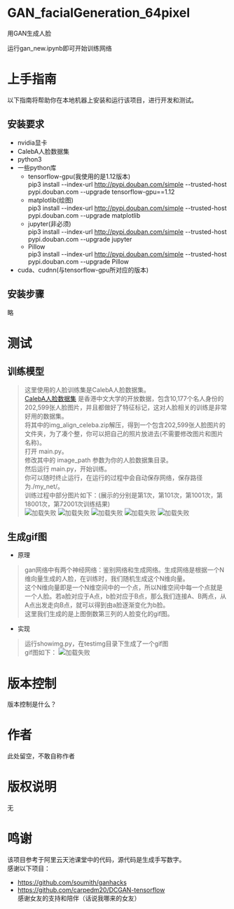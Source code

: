 GAN_facialGeneration_64pixel
============================
用GAN生成人脸

运行gan_new.ipynb即可开始训练网络

# 上手指南
以下指南将帮助你在本地机器上安装和运行该项目，进行开发和测试。

## 安装要求
* nvidia显卡
* CalebA人脸数据集
* python3
* 一些python库
  * tensorflow-gpu(我使用的是1.12版本)<br>
  pip3 install --index-url http://pypi.douban.com/simple --trusted-host pypi.douban.com --upgrade tensorflow-gpu==1.12
  * matplotlib(绘图)<br>
  pip3 install --index-url http://pypi.douban.com/simple --trusted-host pypi.douban.com --upgrade matplotlib
  * jupyter(非必须)<br>
  pip3 install --index-url http://pypi.douban.com/simple --trusted-host pypi.douban.com --upgrade jupyter
  * Pillow<br>
  pip3 install --index-url http://pypi.douban.com/simple --trusted-host pypi.douban.com --upgrade Pillow
* cuda、cudnn(与tensorflow-gpu所对应的版本)


## 安装步骤
略

# 测试
## 训练模型
> 这里使用的人脸训练集是CalebA人脸数据集。<br>
> [CalebA人脸数据集](http://mmlab.ie.cuhk.edu.hk/projects/CelebA.html) 是香港中文大学的开放数据，包含10,177个名人身份的202,599张人脸图片，并且都做好了特征标记，这对人脸相关的训练是非常好用的数据集。<br>
> 将其中的img_align_celeba.zip解压，得到一个包含202,599张人脸图片的文件夹，为了凑个整，你可以把自己的照片放进去(不需要修改图片和图片名称)。<br>
> 打开 main.py。<br>
> 修改其中的 image_path 参数为你的人脸数据集目录。<br>
> 然后运行 main.py，开始训练。<br>
> 你可以随时终止运行，在运行的过程中会自动保存网络，保存路径为./my_net/。<br>
训练过程中部分图片如下：(展示的分别是第1次，第101次，第1001次，第18001次，第72001次训练结果)<br>
![加载失败](./imgs/examples-1.png)
![加载失败](./imgs/examples-101.png)
![加载失败](./imgs/examples-1001.png)
![加载失败](./imgs/examples-18001.png)
![加载失败](./imgs/examples-72001.png)


## 生成gif图
* 原理
> gan网络中有两个神经网络：鉴别网络和生成网络。生成网络是根据一个N维向量生成的人脸，在训练时，我们随机生成这个N维向量。<br>
> 这个N维向量即是一个N维空间中的一个点，所以N维空间中每一个点就是一个人脸。若a脸对应于A点，b脸对应于B点，那么我们连接A、B两点，从A点出发走向B点，就可以得到由a脸逐渐变化为b脸。<br>
> 这里我们生成的是上图倒数第三列的人脸变化的gif图。<br>
* 实现
> 运行showimg.py，在testimg目录下生成了一个gif图<br>
gif图如下：
![加载失败](./testimgs/test.gif)

# 版本控制
版本控制是什么？

# 作者
此处留空，不敢自称作者

# 版权说明
无

# 鸣谢
该项目参考于阿里云天池课堂中的代码，源代码是生成手写数字。<br>
感谢以下项目：<br>
* https://github.com/soumith/ganhacks
* https://github.com/carpedm20/DCGAN-tensorflow<br>
感谢女友的支持和陪伴（话说我哪来的女友）

